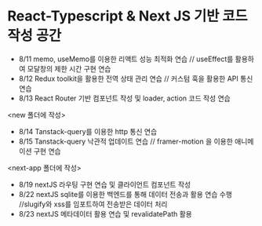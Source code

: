 # React-Typescript & Next JS 기반 코드 작성 공간
- 8/11 memo, useMemo를 이용한 리액트 성능 최적화 연습 // useEffect를 활용하여 모달창의 제한 시간 구현 연습
- 8/12 Redux toolkit을 활용한 전역 상태 관리 연습 // 커스텀 훅을 활용한 API 통신 연습
- 8/13 React Router 기반 컴포넌트 작성 및 loader, action 코드 작성 연습

<new 폴더에 작성>
- 8/14 Tanstack-query를 이용한 http 통신 연습
- 8/15 Tanstack-query 낙관적 업데이트 연습 // framer-motion 을 이용한 애니메이션 구현 연습

<next-app 폴더에 작성>
- 8/19 nextJS 라우팅 구현 연습 및 클라이언트 컴포넌트 작성
- 8/22 nextJS sqlite를 이용한 백엔드를 통해 데이터 전송과 활용 연습 수행 //slugify와 xss를 임포트하여 전송받은 데이터 처리 
- 8/23 nextJS 메타데이터 활용 연습 및 revalidatePath 활용
